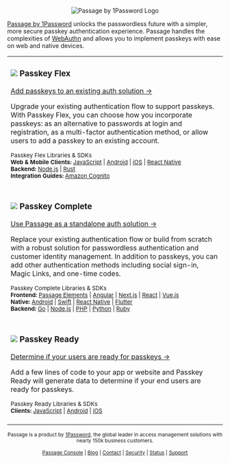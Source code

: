 <p align="center">
    <picture>
      <source media="(prefers-color-scheme: dark)" srcset="https://storage.googleapis.com/passage-docs/github-md-assets/passage-by-1password-dark.png">
      <source media="(prefers-color-scheme: light)" srcset="https://storage.googleapis.com/passage-docs/github-md-assets/passage-by-1password-light.png">
      <img alt="Passage by 1Password Logo" src="https://storage.googleapis.com/passage-docs/github-md-assets/passage-by-1password-light.png">
    </picture>
</p>

[Passage by 1Password](https://1password.com/product/passage) unlocks the passwordless future with a simpler, more secure passkey authentication experience.
Passage handles the complexities of [WebAuthn](https://docs.passage.id/home/webauthn) and allows you to implement passkeys with ease on web and native devices. 



<table>
  <tr>
    <td valign="top">
      <h3><img src="https://storage.googleapis.com/passage-docs/github-md-assets/passage-passkey-flex-icon.png"> Passkey <b>Flex</b></h3>
      <a href="https://docs.passage.id/flex" target="_new">Add passkeys to an existing auth solution →</a>
      <p>Upgrade your existing authentication flow to support passkeys. With Passkey Flex, you can choose how you incorporate passkeys: as an alternative to passwords at login and registration, as a multi-factor authentication method, or allow users to add a passkey to an existing account.</p>
      <sub>Passkey Flex Libraries & SDKs</sub><br />
        <sub>
          <b>Web & Mobile Clients:</b>
          <a href="https://docs.passage.id/flex/javascript" target="_new">JavaScript</a> |
          <a href="https://github.com/passageidentity/passage-android">Android</a> |
          <a href="https://github.com/passageidentity/passage-flex-ios">iOS</a> |
          <a href="https://github.com/passageidentity/passage-flex-react-native">React Native</a><br />
          <b>Backend:</b>
          <a href="https://github.com/passageidentity/passage-flex-node">Node.js</a> |
          <a href="https://github.com/passageidentity/passage-flex-rust">Rust</a><br />
          <b>Integration Guides:</b>
          <a href="https://docs.passage.id/flex/aws-cognito" target="_new">Amazon Cognito</a>
        </sub><br /><br />
    </td>
  </tr>
  <tr>
    <td valign="top">
        <h3><img src="https://storage.googleapis.com/passage-docs/github-md-assets/passage-passkey-complete-icon.png"> Passkey <b>Complete</b></h3>
        <a href="https://docs.passage.id/complete" target="_new">Use Passage as a standalone auth solution →</a>
        <p>Replace your existing authentication flow or build from scratch with a robust solution for passwordless authentication and customer identity management. In addition to passkeys, you can add other authentication methods including social sign-in, Magic Links, and one-time codes.</p>
      <sub>Passkey Complete Libraries & SDKs</sub><br />
      <sub>
        <b>Frontend:</b>
        <a href="https://docs.passage.id/complete/elements" target="_new">Passage Elements</a> |
        <a href="https://docs.passage.id/complete/examples-by-framework/angular" target="_new">Angular</a> |
        <a href="https://docs.passage.id/complete/examples-by-framework/next-js" target="_new">Next.js</a> |
        <a href="https://www.npmjs.com/package/@passageidentity/passage-react" target="_new">React</a> |
        <a href="https://docs.passage.id/complete/examples-by-framework/vue" target="_new">Vue.js</a><br />
        <b>Native:</b>
        <a href="https://github.com/passageidentity/passage-android">Android</a> |
        <a href="https://github.com/passageidentity/passage-swift">Swift</a> |
        <a href="https://github.com/passageidentity/passage-react-native">React Native</a> |
        <a href="https://github.com/passageidentity/passage-flutter">Flutter</a><br />
        <b>Backend:</b>
        <a href="https://github.com/passageidentity/passage-go">Go</a> |
        <a href="https://github.com/passageidentity/passage-node">Node.js</a> |
        <a href="https://github.com/passageidentity/passage-php">PHP</a> |
        <a href="https://github.com/passageidentity/passage-python">Python</a> |
        <a href="https://github.com/passageidentity/passage-ruby">Ruby</a>
      </sub><br /><br />
    </td>
  </tr>

  <tr>
    <td>
        <h3><img src="https://storage.googleapis.com/passage-docs/github-md-assets/passage-passkey-ready-icon.png"> Passkey <b>Ready</b></h3>
        <a href="https://docs.passage.id/ready" target="_new">Determine if your users are ready for passkeys →</a>
        <p>Add a few lines of code to your app or website and Passkey Ready will generate data to determine if your end users are ready for passkeys.</p>
      <sub>Passkey Ready Libraries & SDKs</sub><br />
      <sub>
        <b>Clients:</b>
          <a href="https://docs.passage.id/passkey-ready/integration" target="_new">JavaScript</a> |
          <a href="https://github.com/passageidentity/passage-android">Android</a> |
          <a href="https://github.com/passageidentity/passage-authentikit-ios">iOS</a>
      </sub><br /><br />
    </td>
  </tr>
  
</table>

<p align="center">
    <sub>Passage is a product by <a href="https://1password.com/product/passage" target="_new">1Password</a>, the global leader in access management solutions with nearly 150k business customers.</sub>
</p>
<p align="center">
  <sub>
    <a href="https://console.passage.id/">Passage Console</a> |
    <a href="https://passage.1password.com/blog">Blog</a> |
    <a href="https://passage.1password.com/contact">Contact</a> |
    <a href="https://github.com/passageidentity/.github/blob/main/SECURITY.md">Security</a> |
    <a href="https://status.passage.id/">Status</a> |
    <a href="https://github.com/passageidentity/.github/blob/main/SUPPORT.md">Support</a>
  </sub>
</p>

